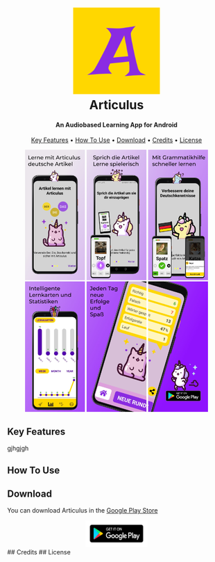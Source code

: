 <h1 align="center">
  <br>
<img src="https://github.com/Leelu55/Articulus/blob/5ed5f08f66639473249d777a8ba858e1921cab7b/assets/logo_raw.png" alt="Articulus" width="200">
  <br>
  Articulus
  <br>
</h1>
<h4 align="center">An Audiobased Learning App for Android</h4>

<p align="center">
  <a href="#key-features">Key Features</a> •
  <a href="#how-to-use">How To Use</a> •
  <a href="#download">Download</a> •
  <a href="#credits">Credits</a> •
  <a href="#license">License</a>
</p>

<div align="center">
<img src="https://raw.githubusercontent.com/Leelu55/Articulus/master/assets/googleplay_pics/image1.jpeg"
  alt="Lerne Artikel mit Articulus"
  width="138" height="300">
<img src="https://raw.githubusercontent.com/Leelu55/Articulus/master/assets/googleplay_pics/image2.jpeg"
  alt="Lerne Artikel mit Articulus"
  width="138" height="300">
<img src="https://raw.githubusercontent.com/Leelu55/Articulus/master/assets/googleplay_pics/image3.jpeg"
  alt="Lerne Artikel mit Articulus"
  width="138" height="300">
<img src="https://raw.githubusercontent.com/Leelu55/Articulus/master/assets/googleplay_pics/image4.jpeg"
  alt="Lerne Artikel mit Articulus"
  width="138" height="300">
<img src="https://raw.githubusercontent.com/Leelu55/Articulus/master/assets/googleplay_pics/image5.jpeg"
  alt="Lerne Artikel mit Articulus"
  width="138" height="300">
      <img src="https://raw.githubusercontent.com/Leelu55/Articulus/master/assets/googleplay_pics/image6.jpeg"
  alt="Lerne Artikel mit Articulus"
  width="138" height="300">
      </div>

## Key Features

gjhgjgh

## How To Use

## Download

You can download Articulus in the <a href="https://play.google.com/store/apps/details?id=com.derdiedas">Google Play Store</a>

<div align="center"><a href="https://play.google.com/store/apps/details?id=com.derdiedas"><img src="https://raw.githubusercontent.com/Leelu55/Articulus/master/assets/google-play-badge.png"
  alt="Get it on Google Play"
  width="142" height="62"></a></div>
## Credits
## License
